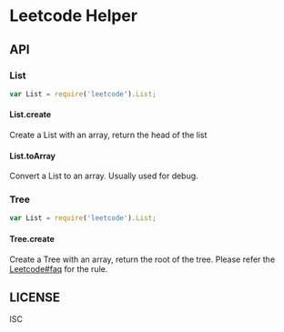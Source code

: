 # Leetcode Helper


## API

### List

```js
var List = require('leetcode').List;
```

#### List.create

Create a List with an array, return the head of the list

#### List.toArray

Convert a List to an array. Usually used for debug.

### Tree


```js
var List = require('leetcode').List;
```
#### Tree.create

Create a Tree with an array, return the root of the tree.
Please refer the [Leetcode#faq](https://leetcode.com/faq/#binary-tree) for the rule.


## LICENSE

ISC
